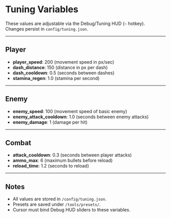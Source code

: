 # Tuning Variables

These values are adjustable via the Debug/Tuning HUD (`~` hotkey).  
Changes persist in `config/tuning.json`.

---

## Player

- **player_speed**: 200 (movement speed in px/sec)  
- **dash_distance**: 150 (distance in px per dash)  
- **dash_cooldown**: 0.5 (seconds between dashes)  
- **stamina_regen**: 1.0 (stamina per second)

---

## Enemy

- **enemy_speed**: 100 (movement speed of basic enemy)  
- **enemy_attack_cooldown**: 1.0 (seconds between enemy attacks)  
- **enemy_damage**: 1 (damage per hit)

---

## Combat

- **attack_cooldown**: 0.3 (seconds between player attacks)  
- **ammo_max**: 6 (maximum bullets before reload)  
- **reload_time**: 1.2 (seconds to reload)

---

## Notes

- All values are stored in `/config/tuning.json`.  
- Presets are saved under `/tools/presets/`.  
- Cursor must bind Debug HUD sliders to these variables.

